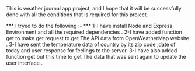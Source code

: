 This is weather journal app project, and I hope that it will be successfully done with all the conditions that is required for this project.

*** I tryed to do the following :- ***
1-I have install Node and Express Environment and all the required dependencies .
2-I have added function get to make get request to get The APi data from OpenWeatherMap website .
3-I have sent the temperature data of country by its zip code ,date of today and user response for feelings to the server.
3-I have also added function get but this time to get The data that was sent again to update the user interface .